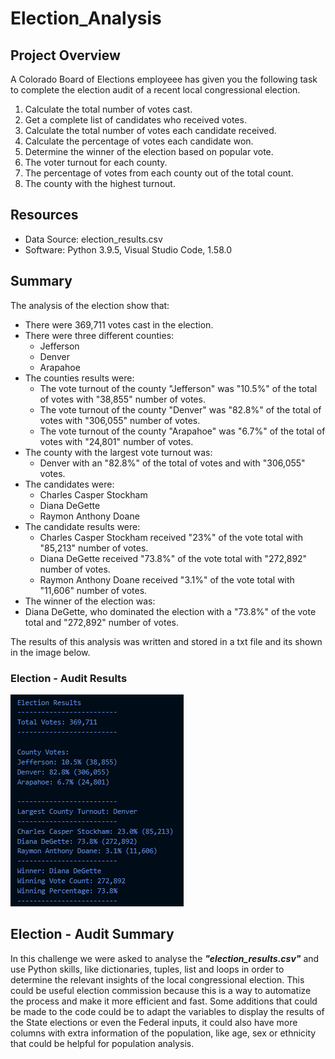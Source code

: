# Election_Analysis

## Project Overview
A Colorado Board of Elections employeee has given you the following task to complete the election audit of a recent local congressional election.

1. Calculate the total number of votes cast.
2. Get a complete list of candidates who received votes.
3. Calculate the total number of votes each candidate received.
4. Calculate the percentage of votes each candidate won.
5. Determine the winner of the election based on popular vote.
6. The voter turnout for each county.
7. The percentage of votes from each county out of the total count.
8. The county with the highest turnout.


## Resources
- Data Source: election_results.csv
- Software: Python 3.9.5, Visual Studio Code, 1.58.0

## Summary
The analysis of the election show that:
- There were 369,711 votes cast in the election.
- There were three different counties:
  - Jefferson
  - Denver
  - Arapahoe
- The counties results were:
  - The vote turnout of the county "Jefferson" was "10.5%" of the total of votes with "38,855" number of votes.
  - The vote turnout of the county "Denver" was "82.8%" of the total of votes with "306,055" number of votes.
  - The vote turnout of the county "Arapahoe" was "6.7%" of the total of votes with "24,801" number of votes.
- The county with the largest vote turnout was:
  - Denver with an "82.8%" of the total of votes and with "306,055" votes.
- The candidates were:
  - Charles Casper Stockham
  - Diana DeGette
  - Raymon Anthony Doane
- The candidate results were:
  - Charles Casper Stockham received "23%" of the vote total with "85,213" number of votes.
  - Diana DeGette received "73.8%" of the vote total with "272,892" number of votes.
  - Raymon Anthony Doane received "3.1%" of the vote total with "11,606" number of votes.
 - The winner of the election was:
  - Diana DeGette, who dominated the election with a "73.8%" of the vote total and "272,892" number of votes.

The results of this analysis was written and stored in a txt file and its shown in the image below.

### Election - Audit Results
![Colorado election analysis](./Resources/Election_results.PNG) 

## Election - Audit Summary
In this challenge we were asked to analyse the ***"election_results.csv"*** and use Python skills, like dictionaries, tuples, list and loops in order to determine the relevant insights of the local congressional election. This could be useful election commission because this is a way to automatize the process and make it more efficient and fast. Some additions that could be made to the code could be to adapt the variables to display the results of the State elections or even the Federal inputs, it could also have more columns with extra information of the population, like age, sex or ethnicity that could be helpful for population analysis.
